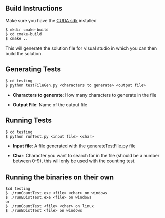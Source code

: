 ## Build Instructions   
Make sure you have the [CUDA sdk](https://developer.nvidia.com/cuda-downloads) installed
```
$ mkdir cmake-build
$ cd cmake-build
$ cmake ..
```
This will generate the solution file for visual studio in which you can then build the solution.

## Generating Tests
```
$ cd testing
$ python testFileGen.py <characters to generate> <output file>
```
- **Characters to generate**: How many characters to generate in the file

- **Output File**: Name of the output file


## Running Tests
```
$ cd testing
$ python runTest.py <input file> <char>
```

- **Input file**: 
A file generated with the generateTestFile.py file


- **Char**: 
Character you want to search for in the file (should be a number between 0-9), this will only be used with the counting test.


## Running the binaries on their own
```
$cd testing
$ ./runCountTest.exe <file> <char> on windows
$ ./runEDistTest.exe <file> on windows
or
$ ./runCountTest <file> <char> on linux
$ ./runEDistTest <file> on windows
```
